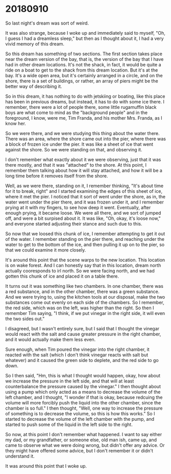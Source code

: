 # 20180910
So last night's dream was sort of weird.

It was also strange, because I woke up and immediately said to myself, "Oh, I
guess I had a dreamless sleep," but then as I thought about it, I had a very
vivid memory of this dream.

So this dream has something of two sections. The first section takes place near
the dream version of the bay, that is, the version of the bay that I have had
in other dream locations. It's not the shack, in fact, it would be quite a ride
on a boat to get to the shack from this dream location. But it's at the bay.
It's a wide open area, but it's certainly arranged in a circle, and on the
shore, there is a set of buildings, or rather, an array of piers might be the
better way of describing it.

So in this dream, it has nothing to do with jetskiing or boating, like this
place has been in previous dreams, but instead, it has to do with some ice
there. I remember, there were a lot of people there, some little rugamuffin
black boys are what come to mind as the "background people" and in the
foreground, I know, were me, Tim Franda, and his mother Mrs. Franda, as I know
her.

So we were there, and we were studying this thing about the water there. There
was an area, where the shore came out into the pier, where there was a block of
frozen ice under the pier. It was like a sheet of ice that went against the
shore. So we were standing on that, and observing it.

I don't remember what exactly about it we were observing, just that it was
there mostly, and that it was "attached" to the shore. At this point, I
remember them talking about how it will stay attached, and how it will be a
long time before it removes itself from the shore.

Well, as we were there, standing on it, I remember thinking, "It's about time
for it to break, right" and I started examining the edges of this sheet of ice,
where it met the pier. I noticed that it sort of went under the shore, as in,
the water went under the pier there, and it was frozen under it, and I remember
prying at it with my fingers, to see how deep it went. Eventually, after enough
prying, it became loose. We were all there, and we sort of jumped off, and were
a bit surpised about it. It was like, "Oh, okay, it's loose now," and everyone
started adjusting their stance and such due to this.

So now that we loosed this chunk of ice, I remember attempting to get it out of
the water. I remember standing on the pier there, and reaching under the water
to get to the bottom of the ice, and then pulling it up on to the pier, so that
we could examine it more closely.

It's around this point that the scene warps to the new location. This location
is on wake forest. And I can honestly say that in this location, dream north
actually cooresponds to irl north. So we were facing north, and we had gotten
this chunk of ice and placed it on a table there.

It turns out it was something like two chambers. In one chamber, there was a
red substance, and in the other chamber, there was a green substance. And we
were trying to, using the kitchen tools at our disposal, make the two
substances come out evenly on each side of the chambers. So I remember, the red
side, which was on the left, was higher than the right. So then I remember Tim
saying, "I think, if we put vinegar in the right side, it will even the two
sides out."

I disagreed, but I wasn't entirely sure, but I said that I thought the vinegar
would react with the salt and cause greater pressure in the right chamber, and
it would actually make them less even.

Sure enough, when Tim poured the vinegar into the right chamber, it reacted
with the salt (which I don't think vinegar reacts with salt but whatever) and
it caused the green side to deplete, and the red side to go down.

So I then said, "Hm, this is what I thought would happen, okay, how about we
increase the pressure in the left side, and that will at least counterbalance
the pressure caused by the vinegar." I then thought about using a pump which
only acted as a means to decrease the volume of the left chamber, and I
thought, "I wonder if that is okay, because redcuing the volume will more
forcibly push the liquid into the other chamber, since the chamber is so full."
I then thought, "Well, one way to increase the pressure of something is to
decrease the volume, so this is how this works." So I started to decrease the
volume of the left chamber with the pump, and started to push some of the
liquid in the left side to the right.

So now, at this point I don't remember what happened. I want to say either my
dad, or my grandfather, or someone else, old man ish, came up, and came to
observe what we were doing wrong, but didn't offer any advice. Or they might
have offered some advice, but I don't remember it or didn't understand it.

It was around this point that I woke up.
